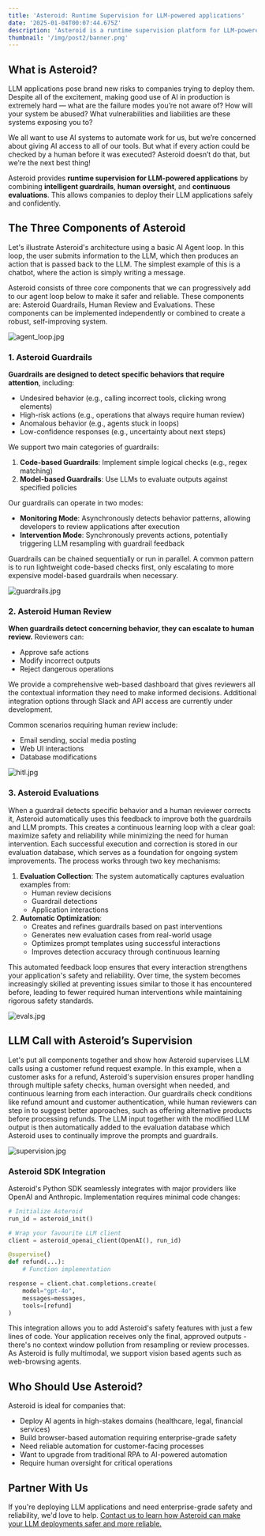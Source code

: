 ```yaml
---
title: 'Asteroid: Runtime Supervision for LLM-powered applications'
date: '2025-01-04T00:07:44.675Z'
description: 'Asteroid is a runtime supervision platform for LLM-powered applications. It provides intelligent guardrails, human oversight, and continuous evaluations to keep your LLM applications safe and reliable.'
thumbnail: '/img/post2/banner.png'
---
```


## What is Asteroid?

LLM applications pose brand new risks to companies trying to deploy them. Despite all of the excitement, making good use of AI in production is extremely hard — what are the failure modes you’re not aware of? How will your system be abused? What vulnerabilities and liabilities are these systems exposing you to?

We all want to use AI systems to automate work for us, but we’re concerned about giving AI access to all of our tools. But what if every action could be checked by a human before it was executed? Asteroid doesn’t do that, but we’re the next best thing!

Asteroid provides **runtime supervision for LLM-powered applications** by combining **intelligent guardrails**, **human oversight**, and **continuous evaluations**. This allows companies to deploy their LLM applications safely and confidently.

## The Three Components of Asteroid

Let's illustrate Asteroid's architecture using a basic AI Agent loop. In this loop, the user submits information to the LLM, which then produces an action that is passed back to the LLM. The simplest example of this is a chatbot, where the action is simply writing a message.

Asteroid consists of three core components that we can progressively add to our agent loop below to make it safer and reliable. These components are: Asteroid Guardrails, Human Review and Evaluations. These components can be implemented independently or combined to create a robust, self-improving system.

![agent_loop.jpg](/img/post2/loop1.jpg)

### 1. Asteroid Guardrails

**Guardrails are designed to detect specific behaviors that require attention**, including:

- Undesired behavior (e.g., calling incorrect tools, clicking wrong elements)
- High-risk actions (e.g., operations that always require human review)
- Anomalous behavior (e.g., agents stuck in loops)
- Low-confidence responses (e.g., uncertainty about next steps)

We support two main categories of guardrails:

1. **Code-based Guardrails**: Implement simple logical checks (e.g., regex matching)
2. **Model-based Guardrails**: Use LLMs to evaluate outputs against specified policies

Our guardrails can operate in two modes:

- **Monitoring Mode**: Asynchronously detects behavior patterns, allowing developers to review applications after execution
- **Intervention Mode**: Synchronously prevents actions, potentially triggering LLM resampling with guardrail feedback

Guardrails can be chained sequentially or run in parallel. A common pattern is to run lightweight code-based checks first, only escalating to more expensive model-based guardrails when necessary.

![guardrails.jpg](/img/post2/loop2.jpg)

### 2. Asteroid Human Review

**When guardrails detect concerning behavior, they can escalate to human review.** Reviewers can:

- Approve safe actions
- Modify incorrect outputs
- Reject dangerous operations

We provide a comprehensive web-based dashboard that gives reviewers all the contextual information they need to make informed decisions. Additional integration options through Slack and API access are currently under development.

Common scenarios requiring human review include:

- Email sending, social media posting
- Web UI interactions
- Database modifications

![hitl.jpg](/img/post2/loop3.jpg)

### 3. Asteroid Evaluations

When a guardrail detects specific behavior and a human reviewer corrects it, Asteroid automatically uses this feedback to improve both the guardrails and LLM prompts. This creates a continuous learning loop with a clear goal: maximize safety and reliability while minimizing the need for human intervention.
Each successful execution and correction is stored in our evaluation database, which serves as a foundation for ongoing system improvements. The process works through two key mechanisms:

1. **Evaluation Collection**: The system automatically captures evaluation examples from:
    - Human review decisions
    - Guardrail detections
    - Application interactions
2. **Automatic Optimization**:
    - Creates and refines guardrails based on past interventions
    - Generates new evaluation cases from real-world usage
    - Optimizes prompt templates using successful interactions
    - Improves detection accuracy through continuous learning

This automated feedback loop ensures that every interaction strengthens your application's safety and reliability. Over time, the system becomes increasingly skilled at preventing issues similar to those it has encountered before, leading to fewer required human interventions while maintaining rigorous safety standards.

![evals.jpg](/img/post2/loop4.jpg)

## LLM Call with Asteroid’s Supervision

Let's put all components together and show how Asteroid supervises LLM calls using a customer refund request example. In this example, when a customer asks for a refund, Asteroid's supervision ensures proper handling through multiple safety checks, human oversight when needed, and continuous learning from each interaction. Our guardrails check conditions like refund amount and customer authentication, while human reviewers can step in to suggest better approaches, such as offering alternative products before processing refunds. The LLM input together with the modified LLM output is then automatically added to the evaluation database which Asteroid uses to continually improve the prompts and guardrails.

![supervision.jpg](/img/post2/loop5.jpg)

### Asteroid SDK Integration

Asteroid's Python SDK seamlessly integrates with major providers like OpenAI and Anthropic. Implementation requires minimal code changes:

```python
# Initialize Asteroid
run_id = asteroid_init()

# Wrap your favourite LLM client
client = asteroid_openai_client(OpenAI(), run_id)

@supervise()
def refund(...):
    # Function implementation

response = client.chat.completions.create(
    model="gpt-4o",
    messages=messages,
    tools=[refund]
)
```

This integration allows you to add Asteroid's safety features with just a few lines of code. Your application receives only the final, approved outputs - there's no context window pollution from resampling or review processes. As Asteroid is fully multimodal, we support vision based agents such as web-browsing agents.

## Who Should Use Asteroid?

Asteroid is ideal for companies that:

- Deploy AI agents in high-stakes domains (healthcare, legal, financial services)
- Build browser-based automation requiring enterprise-grade safety
- Need reliable automation for customer-facing processes
- Want to upgrade from traditional RPA to AI-powered automation
- Require human oversight for critical operations

## Partner With Us

If you're deploying LLM applications and need enterprise-grade safety and reliability, we'd love to help. [Contact us to learn how Asteroid can make your LLM deployments safer and more reliable.](https://calendly.com/founders-asteroid-hhaf/30min)

